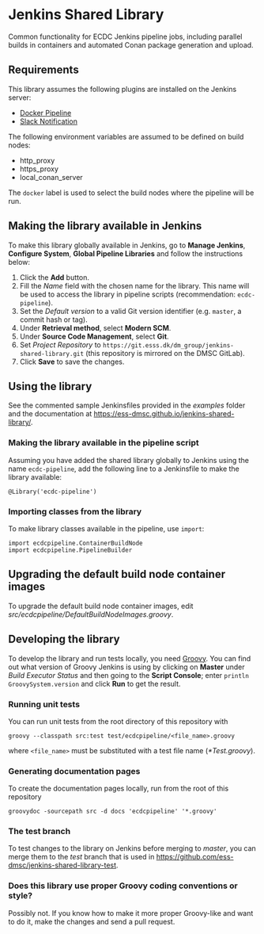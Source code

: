 # Jenkins Shared Library

Common functionality for ECDC Jenkins pipeline jobs, including parallel builds in containers and automated Conan package generation and upload.


## Requirements

This library assumes the following plugins are installed on the Jenkins server:

- [Docker Pipeline](https://wiki.jenkins.io/display/JENKINS/Docker+Pipeline+Plugin)
- [Slack Notification](http://wiki.jenkins-ci.org/display/JENKINS/Slack+Plugin)

The following environment variables are assumed to be defined on build nodes:

- http_proxy
- https_proxy
- local_conan_server

The `docker` label is used to select the build nodes where the pipeline will be run.


## Making the library available in Jenkins

To make this library globally available in Jenkins, go to **Manage Jenkins**, **Configure System**, **Global Pipeline Libraries** and follow the instructions below:

1. Click the **Add** button.
2. Fill the *Name* field with the chosen name for the library. This name will be used to access the library in pipeline scripts (recommendation: `ecdc-pipeline`).
3. Set the *Default version* to a valid Git version identifier (e.g. `master`, a commit hash or tag).
4. Under **Retrieval method**, select **Modern SCM**.
5. Under **Source Code Management**, select **Git**.
6. Set *Project Repository* to `https://git.esss.dk/dm_group/jenkins-shared-library.git` (this repository is mirrored on the DMSC GitLab).
7. Click **Save** to save the changes.


## Using the library

See the commented sample Jenkinsfiles provided in the *examples* folder and the documentation at https://ess-dmsc.github.io/jenkins-shared-library/.

### Making the library available in the pipeline script

Assuming you have added the shared library globally to Jenkins using the name `ecdc-pipeline`, add the following line to a Jenkinsfile to make the library available:

```
@Library('ecdc-pipeline')
```

### Importing classes from the library

To make library classes available in the pipeline, use `import`:

```
import ecdcpipeline.ContainerBuildNode
import ecdcpipeline.PipelineBuilder
```


## Upgrading the default build node container images

To upgrade the default build node container images, edit *src/ecdcpipeline/DefaultBuildNodeImages.groovy*.


## Developing the library

To develop the library and run tests locally, you need [Groovy](http://www.groovy-lang.org). You can find out what version of Groovy Jenkins is using by clicking on **Master** under *Build Executor Status* and then going to the **Script Console**; enter `println GroovySystem.version` and click **Run** to get the result.


### Running unit tests

You can run unit tests from the root directory of this repository with

```
groovy --classpath src:test test/ecdcpipeline/<file_name>.groovy
```

where `<file_name>` must be substituted with a test file name (_*Test.groovy_).

### Generating documentation pages

To create the documentation pages locally, run from the root of this repository

```
groovydoc -sourcepath src -d docs 'ecdcpipeline' '*.groovy'
```

### The test branch

To test changes to the library on Jenkins before merging to _master_, you can merge them to the _test_ branch that is used in https://github.com/ess-dmsc/jenkins-shared-library-test.


### Does this library use proper Groovy coding conventions or style?

Possibly not. If you know how to make it more proper Groovy-like and want to do it, make the changes and send a pull request.
